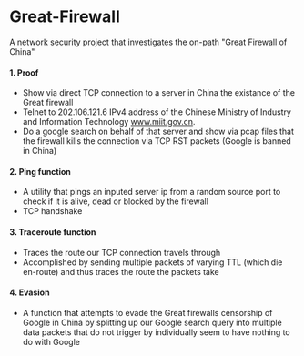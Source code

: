 # Great-Firewall

A network security project that investigates the on-path "Great Firewall of China"

#### 1. Proof ####
- Show via direct TCP connection to a server in China the existance of the Great firewall
- Telnet to 202.106.121.6 IPv4 address of the Chinese Ministry of Industry and Information
Technology www.miit.gov.cn.
- Do a google search on behalf of that server and show via pcap files that the firewall kills the connection via TCP RST packets (Google is banned in China)

#### 2. Ping function ####
- A utility that pings an inputed server ip from a random source port to check if it is alive, dead or blocked by the firewall
- TCP handshake

#### 3. Traceroute function #### 
- Traces the route our TCP connection travels through
- Accomplished by sending multiple packets of varying TTL (which die en-route) and thus traces the route the packets take

#### 4. Evasion ####
- A function that attempts to evade the Great firewalls censorship of Google in China by splitting up our Google search query into multiple data packets that do not trigger by individually seem to have nothing to do with Google
